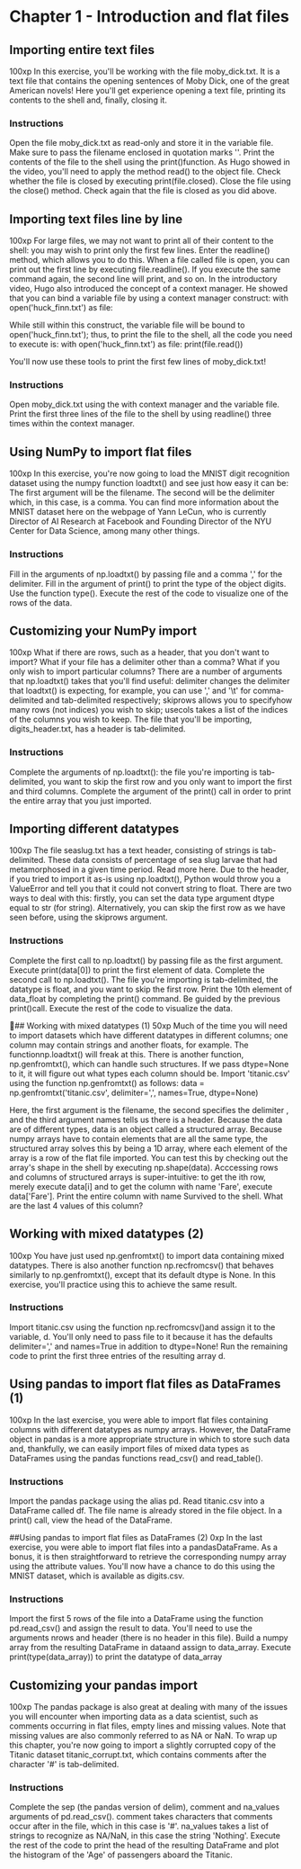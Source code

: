 # Chapter 1 - Introduction and flat files
## Importing entire text files
100xp
In this exercise, you'll be working with the file moby_dick.txt. It is a text file that contains the opening sentences of Moby Dick, one of the great American novels! Here you'll get experience opening a text file, printing its contents to the shell and, finally, closing it.

### Instructions
Open the file moby_dick.txt as read-only and store it in the variable file. Make sure to pass the filename enclosed in quotation marks ''.
Print the contents of the file to the shell using the print()function. As Hugo showed in the video, you'll need to apply the method read() to the object file.
Check whether the file is closed by executing print(file.closed).
Close the file using the close() method.
Check again that the file is closed as you did above.

## Importing text files line by line
100xp
For large files, we may not want to print all of their content to the shell: you may wish to print only the first few lines. Enter the readline() method, which allows you to do this. When a file called file is open, you can print out the first line by executing file.readline(). If you execute the same command again, the second line will print, and so on.
In the introductory video, Hugo also introduced the concept of a context manager. He showed that you can bind a variable file by using a context manager construct:
with open('huck_finn.txt') as file:


While still within this construct, the variable file will be bound to open('huck_finn.txt'); thus, to print the file to the shell, all the code you need to execute is:
with open('huck_finn.txt') as file:
    print(file.read())


You'll now use these tools to print the first few lines of moby_dick.txt!
### Instructions
Open moby_dick.txt using the with context manager and the variable file.
Print the first three lines of the file to the shell by using readline() three times within the context manager.

## Using NumPy to import flat files
100xp
In this exercise, you're now going to load the MNIST digit recognition dataset using the numpy function loadtxt() and see just how easy it can be:
The first argument will be the filename.
The second will be the delimiter which, in this case, is a comma.
You can find more information about the MNIST dataset here on the webpage of Yann LeCun, who is currently Director of AI Research at Facebook and Founding Director of the NYU Center for Data Science, among many other things.

### Instructions
Fill in the arguments of np.loadtxt() by passing file and a comma ',' for the delimiter.
Fill in the argument of print() to print the type of the object digits. Use the function type().
Execute the rest of the code to visualize one of the rows of the data.

## Customizing your NumPy import
100xp
What if there are rows, such as a header, that you don't want to import? What if your file has a delimiter other than a comma? What if you only wish to import particular columns?
There are a number of arguments that np.loadtxt() takes that you'll find useful: delimiter changes the delimiter that loadtxt() is expecting, for example, you can use ',' and '\t' for comma-delimited and tab-delimited respectively; skiprows allows you to specifyhow many rows (not indices) you wish to skip; usecols takes a list of the indices of the columns you wish to keep.
The file that you'll be importing, digits_header.txt,
has a header
is tab-delimited.

### Instructions
Complete the arguments of np.loadtxt(): the file you're importing is tab-delimited, you want to skip the first row and you only want to import the first and third columns.
Complete the argument of the print() call in order to print the entire array that you just imported.

## Importing different datatypes
100xp
The file seaslug.txt
has a text header, consisting of strings
is tab-delimited.
These data consists of percentage of sea slug larvae that had metamorphosed in a given time period. Read more here.
Due to the header, if you tried to import it as-is using np.loadtxt(), Python would throw you a ValueError and tell you that it could not convert string to float. There are two ways to deal with this: firstly, you can set the data type argument dtype equal to str (for string).
Alternatively, you can skip the first row as we have seen before, using the skiprows argument.

### Instructions
Complete the first call to np.loadtxt() by passing file as the first argument.
Execute print(data[0]) to print the first element of data.
Complete the second call to np.loadtxt(). The file you're importing is tab-delimited, the datatype is float, and you want to skip the first row.
Print the 10th element of data_float by completing the print() command. Be guided by the previous print()call.
Execute the rest of the code to visualize the data.


## Working with mixed datatypes (1)
50xp
Much of the time you will need to import datasets which have different datatypes in different columns; one column may contain strings and another floats, for example. The functionnp.loadtxt() will freak at this. There is another function, np.genfromtxt(), which can handle such structures. If we pass dtype=None to it, it will figure out what types each column should be.
Import 'titanic.csv' using the function np.genfromtxt() as follows:
data = np.genfromtxt('titanic.csv', delimiter=',', names=True, dtype=None)


Here, the first argument is the filename, the second specifies the delimiter , and the third argument names tells us there is a header. Because the data are of different types, data is an object called a structured array. Because numpy arrays have to contain elements that are all the same type, the structured array solves this by being a 1D array, where each element of the array is a row of the flat file imported. You can test this by checking out the array's shape in the shell by executing np.shape(data).
Acccessing rows and columns of structured arrays is super-intuitive: to get the ith row, merely execute data[i] and to get the column with name 'Fare', execute data['Fare'].
Print the entire column with name Survived to the shell. What are the last 4 values of this column?


## Working with mixed datatypes (2)
100xp
You have just used np.genfromtxt() to import data containing mixed datatypes. There is also another function np.recfromcsv() that behaves similarly to np.genfromtxt(), except that its default dtype is None. In this exercise, you'll practice using this to achieve the same result.
 
 ### Instructions
Import titanic.csv using the function np.recfromcsv()and assign it to the variable, d. You'll only need to pass file to it because it has the defaults delimiter=',' and names=True in addition to dtype=None!
Run the remaining code to print the first three entries of the resulting array d.


## Using pandas to import flat files as DataFrames (1)
100xp
In the last exercise, you were able to import flat files containing columns with different datatypes as numpy arrays. However, the DataFrame object in pandas is a more appropriate structure in which to store such data and, thankfully, we can easily import files of mixed data types as DataFrames using the pandas functions read_csv() and read_table().

### Instructions
Import the pandas package using the alias pd.
Read titanic.csv into a DataFrame called df. The file name is already stored in the file object.
In a print() call, view the head of the DataFrame.

##Using pandas to import flat files as DataFrames (2)
0xp
In the last exercise, you were able to import flat files into a pandasDataFrame. As a bonus, it is then straightforward to retrieve the corresponding numpy array using the attribute values. You'll now have a chance to do this using the MNIST dataset, which is available as digits.csv.

### Instructions
Import the first 5 rows of the file into a DataFrame using the function pd.read_csv() and assign the result to data. You'll need to use the arguments nrows and header (there is no header in this file).
Build a numpy array from the resulting DataFrame in dataand assign to data_array.
Execute print(type(data_array)) to print the datatype of data_array

## Customizing your pandas import
100xp
The pandas package is also great at dealing with many of the issues you will encounter when importing data as a data scientist, such as comments occurring in flat files, empty lines and missing values. Note that missing values are also commonly referred to as NA or NaN. To wrap up this chapter, you're now going to import a slightly corrupted copy of the Titanic dataset titanic_corrupt.txt, which
contains comments after the character '#'
is tab-delimited.

### Instructions
Complete the sep (the pandas version of delim), comment and na_values arguments of pd.read_csv(). comment takes characters that comments occur after in the file, which in this case is '#'. na_values takes a list of strings to recognize as NA/NaN, in this case the string 'Nothing'.
Execute the rest of the code to print the head of the resulting DataFrame and plot the histogram of the 'Age' of passengers aboard the Titanic.


